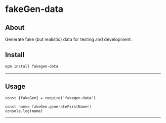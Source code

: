 # fakeGen-data

## About

Generate fake (but realistic) data for testing and development.



## Install

```bash
npm install fakegen-data
```

---

## Usage

```Js
const {fakeGen} = require('fakegen-data')

const name= fakeGen.generateFirstName()
console.log(name)
```
---


